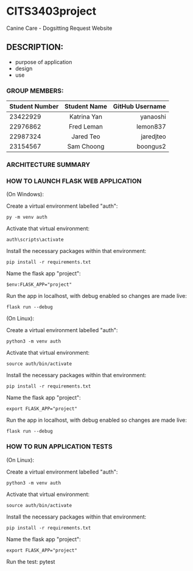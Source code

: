 # CITS3403project

Canine Care - Dogsitting Request Website

## DESCRIPTION:

- purpose of application
- design
- use

### GROUP MEMBERS:

| Student Number | Student Name | GitHub Username |
| :------------- | :----------: | --------------: |
| 23422929       | Katrina Yan  |        yanaoshi |
| 22976862       |  Fred Leman  |        lemon837 |
| 22987324       |  Jared Teo   |       jaredjteo |
| 23154567       |  Sam Choong  |        boongus2 |

### ARCHITECTURE SUMMARY

### HOW TO LAUNCH FLASK WEB APPLICATION

(On Windows):

Create a virtual environment labelled "auth":
```
py -m venv auth 
```
Activate that virtual environment:
```
auth\scripts\activate
```
Install the necessary packages within that environment:
```
pip install -r requirements.txt
```
Name the flask app "project":
```
$env:FLASK_APP="project"
```
Run the app in localhost, with debug enabled so changes are made live:
```
flask run --debug
```


(On Linux):

Create a virtual environment labelled "auth":
```
python3 -m venv auth 
```
Activate that virtual environment:
```
source auth/bin/activate
```
Install the necessary packages within that environment:
```
pip install -r requirements.txt
```
Name the flask app "project":
```
export FLASK_APP="project"
```
Run the app in localhost, with debug enabled so changes are made live:
```
flask run --debug
```



### HOW TO RUN APPLICATION TESTS

(On Linux):

Create a virtual environment labelled "auth":
```
python3 -m venv auth 
```
Activate that virtual environment:
```
source auth/bin/activate
```
Install the necessary packages within that environment:
```
pip install -r requirements.txt
```
Name the flask app "project":
```
export FLASK_APP="project"
```
Run the test:
pytest
